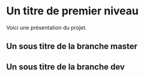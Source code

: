 # Un titre de premier niveau 

Voici une présentation du projet.


## Un sous titre de la branche master

## Un sous titre de la branche dev

